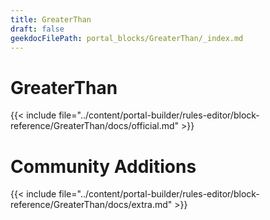 ```yaml
---
title: GreaterThan
draft: false
geekdocFilePath: portal_blocks/GreaterThan/_index.md
---
```

# GreaterThan
{{< include file="../content/portal-builder/rules-editor/block-reference/GreaterThan/docs/official.md" >}}

# Community Additions

{{< include file="../content/portal-builder/rules-editor/block-reference/GreaterThan/docs/extra.md" >}}